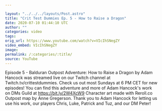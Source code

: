 ```yaml
---

layout: "../../../layouts/Post.astro"
title: "Crit Test Dummies Ep. 5 - How to Raise a Dragon"
date: 2020-07-10 01:44:10 UTC
author: ""
categories: video
tags: 
orig_url: https://www.youtube.com/watch?v=VIcIhSNegZY
video_embed: VIcIhSNegZY
image:
permalink: /:categories/:title/
source: YouTube
---
```

Episode 5 - Balduran Outpost Adventure: How to Raise a Dragon by Adam Hancock was streamed live on our Twitch channel at Twitch.tv/crittestdummies. Check us out most Sundays at 6 PM CET for new episodes! You can find this adventure and more of Adam Hancock's work on DMs Guild at https://bit.ly/2W4XcW9 Character art made with Reroll.co Outpost map by Anne Gregerson. Thank you to Adam Hancock for letting us use his work, our players Chris, Luke, Patrick and Tuz, and our DM Peter!